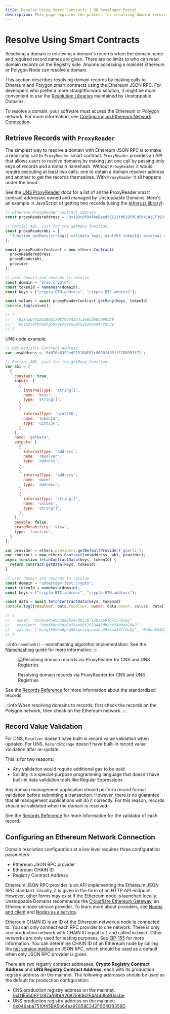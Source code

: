 ```yaml
---
title: Resolve Using Smart Contracts | UD Developer Portal
description: This page explains the process for resolving domain records by making calls to Ethereum and Polygon smart contracts using Ethereum JSON RPC.
---
```


# Resolve Using Smart Contracts

Resolving a domain is retrieving a domain's records when the domain name and required record names are given. There are no limits to who can read domain records on the Registry side. Anyone accessing a mainnet Ethereum or Polygon Node can resolve a domain.

This section describes resolving domain records by making calls to Ethereum and Polygon smart contracts using the Ethereum JSON RPC. For developers who prefer a more straightforward solution, it might be more convenient to use the [Resolution Libraries](/developer-toolkit/resolution-integration-methods/resolution-libraries/libraries-overview.md) maintained by Unstoppable Domains.

To resolve a domain, your software must access the Ethereum or Polygon network. For more information, see [Configuring an Ethereum Network Connection](#configuring-an-ethereum-network-connection).

## Retrieve Records with `ProxyReader`

The simplest way to resolve a domain with Ethereum JSON RPC is to make a read-only call to `ProxyReader` smart contract. `ProxyReader` provides an API that allows users to resolve domains by making just one call by passing only keys of records and a domain namehash. Without `ProxyReader` it would require executing at least two calls: one to obtain a domain resolver address and another to get the records themselves. With `ProxyReader` it all happens under the hood.

See the [UNS ProxyReader](/developer-toolkit/reference/smart-contracts/uns-smart-contracts.md#proxyreader) docs for a list of all the ProxyReader smart contract addresses owned and managed by Unstoppable Domains. Here's an example in JavaScript of getting two records (using the [ethers.js library](https://www.npmjs.com/package/ethers)):

```javascript
// Ethereum ProxyReader contract address
const proxyReaderAddress = "0x1BDc0fD4fbABeed3E611fd6195fCd5d41dcEF393";

// Partial ABI, just for the getMany function.
const proxyReaderAbi = [
  "function getMany(string[] calldata keys, uint256 tokenId) external view returns (string[] memory)",
];

const proxyReaderContract = new ethers.Contract(
  proxyReaderAddress,
  proxyReaderAbi,
  provider
);

// user domain and records to resolve
const domain = "brad.crypto";
const tokenId = namehash(domain);
const keys = ["crypto.ETH.address", "crypto.BTC.address"];

const values = await proxyReaderContract.getMany(keys, tokenId);
console.log(values);

// [
//   '0x8aaD44321A86b170879d7A244c1e8d360c99DdA8',
//   'bc1q359khn0phg58xgezyqsuuaha28zkwx047c0c3y'
// ]
```

UNS code example:

```javascript
// UNS Registry Contract Address
var unsAddress = '0x070e83FCed225184E67c86302493ffFCDB953f71';

// Partial ABI, just for the getMany function.
var abi = [
  {
    constant: true,
    inputs: [
      {
        internalType: 'string[]',
        name: 'keys',
        type: 'string[]',
      },
      {
        internalType: 'uint256',
        name: 'tokenId',
        type: 'uint256',
      },
    ],
    name: 'getData',
    outputs: [
      {
        internalType: 'address',
        name: 'resolver',
        type: 'address',
      },
      {
        internalType: 'address',
        name: 'owner',
        type: 'address',
      },
      {
        internalType: 'string[]',
        name: 'values',
        type: 'string[]',
      },
    ],
    payable: false,
    stateMutability: 'view',
    type: 'function',
  }
];

var provider = ethers.providers.getDefaultProvider('goerli');
var contract = new ethers.Contract(unsAddress, abi, provider);
async function fetchContractData(keys, tokenId) {
  return contract.getData(keys, tokenId);
}

// user domain and records to resolve
const domain = "udtestdev-test.crypto";
const tokenId = namehash(domain);
const keys = ["crypto.BTC.address", "crypto.ETH.address"];

const data = await fetchContractData(keys, tokenId)
console.log({resolver: data.resolver, owner: data.owner, values: data[2]});

// {
//   owner: "0x58ca45e932a88b2e7d0130712b3aa9fb7c5781e2"
//   resolver: "0xb66dce2da6afaaa98f2013446dbcb0f4b0ab2842"
//   values: ["bc1q359khn0phg58xgezyqsuuaha28zkwx047c0c3y", "0x8aaD44321A86b170879d7A244c1e8d360c99DdA8"]
// }
```

:::info
`namehash()` - namehashing algorithm implementation. See the [Namehashing](/getting-started/domain-registry-essentials/namehashing.md) guide for more information.
:::

<figure>

![Resolving domain records via ProxyReader for CNS and UNS Registries](/images/domain-records-via-proxy-reader-smart-contract.png)

<figcaption>Resolving domain records via ProxyReader for CNS and UNS Registries</figcaption>
</figure>

See the [Records Reference](/developer-toolkit/reference/records-reference.md) for more information about the standardized records.

:::info
When resolving domains to records, first check the records on the Polygon network, then check on the Ethereum network.
:::

## Record Value Validation

For CNS, `Resolver` doesn't have built-in record value validation when updated. For UNS, `RecordStorage` doesn’t have built-in record value validation after an update.

This is for two reasons:

* Any validation would require additional gas to be paid
* Solidity is a special-purpose programming language that doesn't have built-in data validation tools like Regular Expressions

Any domain management application should perform record format validation before submitting a transaction. However, there is no guarantee that all management applications will do it correctly. For this reason, records should be validated when the domain is resolved.

See the [Records Reference](/developer-toolkit/reference/records-reference.md) for more information for the validator of each record.

## Configuring an Ethereum Network Connection

Domain resolution configuration at a low level requires three configuration parameters:

* Ethereum JSON RPC provider
* Ethereum CHAIN ID
* Registry Contract Address

Ethereum JSON RPC provider is an API implementing the Ethereum JSON RPC standard. Usually, it is given in the form of an HTTP API endpoint. However, other forms may exist if the Ethereum node is launched locally. Unstoppable Domains recommends the [Cloudflare Ethereum Gateway](https://developers.cloudflare.com/distributed-web/ethereum-gateway), an Ethereum node service provider. To learn more about providers, see [Nodes and client](https://ethereum.org/en/developers/docs/nodes-and-clients/) and [Nodes as a service](https://ethereum.org/en/developers/docs/nodes-and-clients/nodes-as-a-service/).

Ethereum CHAIN ID is an ID of the Ethereum network a node is connected to. You can only connect each RPC provider to one network. There is only one production network with CHAIN ID equal to `1` and called `mainnet`. Other networks are only used for testing purposes. See [EIP-155](https://eips.ethereum.org/EIPS/eip-155) for more information. You can determine CHAIN ID of an Ethereum node by calling the [net version method](https://eth.wiki/json-rpc/API#net\_version) on JSON RPC, which should be used as a default when only JSON RPC provider is given.

There are two registry contract addresses, **Crypto Registry Contract Address** and **UNS Registry Contract Address**, each with its production registry address on the mainnet. The following addresses should be used as the default for production configuration:

* CNS production registry address on the mainnet: [0xD1E5b0FF1287aA9f9A268759062E4Ab08b9Dacbe](https://etherscan.io/address/0xD1E5b0FF1287aA9f9A268759062E4Ab08b9Dacbe)
* UNS production registry address on the mainnet: [0x049aba7510f45BA5b64ea9E658E342F904DB358D](https://etherscan.io/address/0x049aba7510f45BA5b64ea9E658E342F904DB358D)
